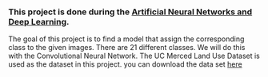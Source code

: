 ### This project is done during the [Artificial Neural Networks and Deep Learning](http://chrome.ws.dei.polimi.it/index.php?title=Artificial_Neural_Networks_and_Deep_Learning).
The goal of this project is to find a model that assign the corresponding class to the given images. There are 21 different classes. We will do this with the Convolutional Neural Network.
The UC Merced Land Use Dataset is used as the dataset in this project. you can download the data set [here](https://drive.google.com/file/d/18mva7AbCzf-rHpW5SEzpVDtoXAcVD5Mf/view?usp=sharing)
